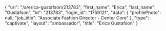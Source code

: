 {
    "url": "\/a\/erica-gustafson\/213783",
    "first_name": "Erica",
    "last_name": "Gustafson",
    "id": "213783",
    "login_id": "1759121",
    "data": {
        "profilePhoto": null,
        "job_title": "Associate Fashion Director - Center Core"
    },
    "type": "captivate",
    "layout": "ambassador",
    "title": "Erica Gustafson"
}